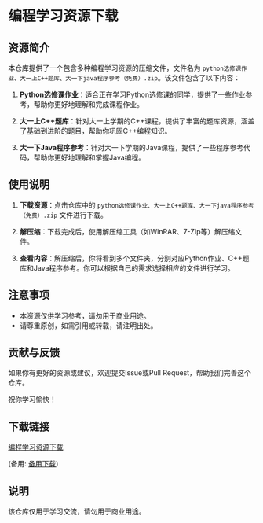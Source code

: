 # 编程学习资源下载

## 资源简介

本仓库提供了一个包含多种编程学习资源的压缩文件，文件名为 `python选修课作业、大一上C++题库、大一下java程序参考（免费）.zip`。该文件包含了以下内容：

1. **Python选修课作业**：适合正在学习Python选修课的同学，提供了一些作业参考，帮助你更好地理解和完成课程作业。

2. **大一上C++题库**：针对大一上学期的C++课程，提供了丰富的题库资源，涵盖了基础到进阶的题目，帮助你巩固C++编程知识。

3. **大一下Java程序参考**：针对大一下学期的Java课程，提供了一些程序参考代码，帮助你更好地理解和掌握Java编程。

## 使用说明

1. **下载资源**：点击仓库中的 `python选修课作业、大一上C++题库、大一下java程序参考（免费）.zip` 文件进行下载。

2. **解压缩**：下载完成后，使用解压缩工具（如WinRAR、7-Zip等）解压缩文件。

3. **查看内容**：解压缩后，你将看到多个文件夹，分别对应Python作业、C++题库和Java程序参考。你可以根据自己的需求选择相应的文件进行学习。

## 注意事项

- 本资源仅供学习参考，请勿用于商业用途。
- 请尊重原创，如需引用或转载，请注明出处。

## 贡献与反馈

如果你有更好的资源或建议，欢迎提交Issue或Pull Request，帮助我们完善这个仓库。

祝你学习愉快！

## 下载链接
[编程学习资源下载](https://pan.quark.cn/s/613bcf4d73eb) 

(备用: [备用下载](https://pan.baidu.com/s/1KJm0nxBAEFUoGm-QmwC8dw?pwd=1234))

## 说明

该仓库仅用于学习交流，请勿用于商业用途。
